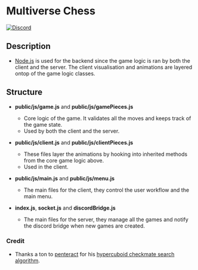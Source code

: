 # Multiverse Chess

[![Discord](https://img.shields.io/discord/763763925140635659?label=Discord&logo=discord&logoColor=white)](https://discord.gg/UgVKykY)

## Description
- [Node.js](https://nodejs.org/en/docs) is used for the backend since the game logic is ran by both the client and the server. The client visualisation and animations are layered ontop of the game logic classes.


## Structure

- **public/js/game.js** and **public/js/gamePieces.js**
  - Core logic of the game. It validates all the moves and keeps track of the game state. 
  - Used by both the client and the server.


- **public/js/client.js** and **public/js/clientPieces.js**
  - These files layer the animations by hooking into inherited methods from the core game logic above.
  - Used in the client.


- **public/js/main.js** and **public/js/menu.js**
  - The main files for the client, they control the user workflow and the main menu.

- **index.js**, **socket.js** and **discordBridge.js**
  - The main files for the server, they manage all the games and notify the discord bridge when new games are created.

### Credit

- Thanks a ton to [penteract](https://github.com/penteract) for his [hypercuboid checkmate search algorithm](https://github.com/penteract/hcuboid-ts).
